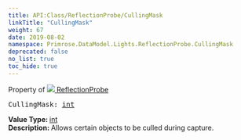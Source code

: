 ```yaml
---
title: API:Class/ReflectionProbe/CullingMask
linkTitle: "CullingMask"
weight: 67
date: 2019-08-02
namespace: Primrose.DataModel.Lights.ReflectionProbe.CullingMask
deprecated: false
no_list: true
toc_hide: true
---
```

Property of <a href="/docs/api-reference/Class/ReflectionProbe"><img src="/icons/silk/probe.png"/>&nbsp;ReflectionProbe</a>
<pre class="method-declaration">
CullingMask: <a class="type" href="/docs/api-reference/System/Primitives#int32">int</a></pre>
<b>Value Type: </b>
<a class="type" href="/docs/api-reference/System/Primitives#int32">int</a>
<br/>
<b>Description: </b>
Allows certain objects to be culled during capture.

